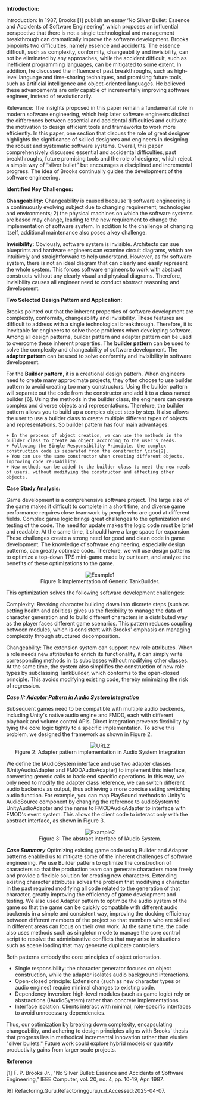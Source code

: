 
**Introduction:**

Introduction: In 1987, Brooks [1] publish an essay ‘No Silver Bullet: Essence and Accidents of Software Engineering’, which proposes an influential perspective that there is not a single technological and management breakthrough can dramatically improve the software development. Brooks pinpoints two difficulties, namely essence and accidents. The essence difficult, such as complexity, conformity, changeability and invisibility, can not be eliminated by any approaches, while the accident difficult, such as inefficient programming languages, can be mitigated to some extent. In addition, he discussed the influence of past breakthroughs, such as high-level language and time-sharing techniques, and promising future tools, such as artificial intelligence and object-oriented languages. He believed these advancements are only capable of incrementally improving software engineer, instead of revolutionarily.

Relevance: The insights proposed in this paper remain a fundamental role in modern software engineering, which help later software engineers distinct the differences between essential and accidental difficulties and cultivate the motivation to design efficient tools and frameworks to work more efficiently. In this paper, one section that discuss the role of great designer highlights the significance of skilled designers and engineers in designing the robust and systematic software systems. Overall, this paper comprehensively discussed essential and accidental difficulties, past breakthroughs, future promising tools and the role of designer, which reject a simple way of “silver bullet” but encourages a disciplined and incremental progress. The idea of Brooks continually guides the development of the software engineering.

**Identified Key Challenges:**



**Changeability:** Changeability is caused because 1) software engineering is a continuously evolving subject due to changing requirement, technologies and environments; 2) the physical machines on which the software systems are based may change, leading to the new requirement to change the implementation of software system. In addition to the challenge of changing itself, additional maintenance also poses a key challenge.

**Invisibility:** Obviously, software system is invisible. Architects can sue blueprints and hardware engineers can examine circuit diagrams, which are intuitively and straightforward to help understand. However, as for software system, there is not an ideal diagram that can clearly and easily represent the whole system. This forces software engineers to work with abstract constructs without any clearly visual and physical diagrams. Therefore, invisibility causes all engineer need to conduct abstract reasoning and development.



**Two Selected Design Pattern and Application:**


Brooks pointed out that the inherent properties of software development are complexity, conformity, changeability and invisibility. These features are difficult to address with a single technological breakthrough. Therefore, it is inevitable for engineers to solve these problems when developing software. Among all design patterns, builder pattern and adapter pattern can be used to overcome these inherent properties. The **builder pattern** can be used to solve the complexity and changeability of software development. The **adapter pattern** can be used to solve conformity and invisibility in software development.



For the **Builder pattern**, it is a creational design pattern. When engineers need to create many approximate projects, they often choose to use builder pattern to avoid creating too many constructors. Using the builder pattern will separate out the code from the constructor and add it to a class named builder [6]. Using the methods in the builder class, the engineers can create complex and diverse objects and representations. Therefore, the builder pattern allows you to build up a complex object step by step. It also allows the user to use a builder class to create multiple different types of objects and representations. So builder pattern has four main advantages:


    + In the process of object creation, we can use the methods in the builder class to create an object according to the user's needs.
    + Following the Single Responsibility Principle, the complex construction code is separated from the constructor \cite{2}.
    + You can use the same constructor when creating different objects, improving code reusability.
    + New methods can be added to the builder class to meet the new needs of users, without modifying the constructor and affecting other objects.




**Case Study Analysis:**


Game development is a comprehensive software project. The large size of the game makes it difficult to complete in a short time, and diverse game performance requires close teamwork by people who are good at different fields. Complex game logic brings great challenges to the optimization and testing of the code. The need for update makes the logic code must be brief and readable. At the same time, it should have a large space for expansion. These challenges create a strong need for good and clean code in game development. The knowledge of software engineering, especially design patterns, can greatly optimize code. Therefore, we will use design patterns to optimize a top-down TPS mini-game made by our team, and analyze the benefits of these optimizations to the game.

<div align="center">
  <img src="https://github.com/user-attachments/assets/976ee558-bdfb-46cd-8b7f-789f36b70e97" alt="Example1">
</div>

<div align="center">Figure 1: Implementation of Generic TankBuilder.</div>

This optimization solves the following software development challenges:

Complexity: Breaking character building down into discrete steps (such as setting health and abilities) gives us the flexibility to manage the data of character generation and to build different characters in a distributed way as the player faces different game scenarios. This pattern reduces coupling between modules, which is consistent with Brooks' emphasis on managing complexity through structured decomposition.

Changeability: The extension system can support new role attributes. When a role needs new attributes to enrich its functionality, it can simply write corresponding methods in its subclasses without modifying other classes. At the same time, the system also simplifies the construction of new role types by subclassing TankBuilder, which conforms to the open-closed principle. This avoids modifying existing code, thereby minimizing the risk of regression.

***Case II: Adapter Pattern in Audio System Integration***

Subsequent games need to be compatible with multiple audio backends, including Unity's native audio engine and FMOD, each with different playback and volume control APIs. Direct integration prevents flexibility by tying the core logic tightly to a specific implementation. To solve this problem, we designed the framework as shown in Figure 2.

<div align="center">
  <img src="https://github.com/user-attachments/assets/e80abb1b-7c9f-498c-aa66-22d44ed7b726" alt="URL2">
</div>

<div align="center">Figure 2: Adapter pattern implementation in Audio System Integration</div>

We define the IAudioSystem interface and use two adapter classes (UnityAudioAdapter and FMODAudioAdapter) to implement this interface, converting generic calls to back-end specific operations. In this way, we only need to modify the adapter class reference, we can switch different audio backends as output, thus achieving a more concise setting switching audio function. For example, you can map PlaySound methods to Unity's AudioSource component by changing the reference to audioSystem to UnityAudioAdapter and the name to FMODAudioAdapter to interface with FMOD's event system. This allows the client code to interact only with the abstract interface, as shown in Figure 3.

<div align="center">
  <img src="https://github.com/user-attachments/assets/337c2b0e-7239-45cd-8fdc-7964ef1a46f6" alt="Example2">
</div>

<div align="center">Figure 3: The abstract interface of IAudio System.</div>

***Case Summary***
Optimizing existing game code using Builder and Adapter patterns enabled us to mitigate some of the inherent challenges of software engineering. We use Builder pattern to optimize the construction of characters so that the production team can generate characters more freely and provide a flexible solution for creating new characters. Extending existing character attributes solves the problem that modifying a character in the past required modifying all code related to the generation of that character, greatly improving the efficiency of game development and testing. We also used Adapter pattern to optimize the audio system of the game so that the game can be quickly compatible with different audio backends in a simple and consistent way, improving the docking efficiency between different members of the project so that members who are skilled in different areas can focus on their own work. At the same time, the code also uses methods such as singleton mode to manage the core control script to resolve the administrative conflicts that may arise in situations such as scene loading that may generate duplicate controllers.

Both patterns embody the core principles of object orientation.

- Single responsibility: the character generator focuses on object construction, while the adapter isolates audio background interactions.
- Open-closed principle: Extensions (such as new character types or audio engines) require minimal changes to existing code.
- Dependency inversion: high-level modules (such as game logic) rely on abstractions (IAudioSystem) rather than concrete implementations
- Interface isolation: Clients interact with minimal, role-specific interfaces to avoid unnecessary dependencies.

Thus, our optimization by breaking down complexity, encapsulating changeability, and adhering to design principles aligns with Brooks' thesis that progress lies in methodical incremental innovation rather than elusive "silver bullets." Future work could explore hybrid models or quantify productivity gains from larger scale projects.

**Reference**

[1] F. P. Brooks Jr., "No Silver Bullet: Essence and Accidents of Software Engineering," IEEE Computer, vol. 20, no. 4, pp. 10-19, Apr. 1987.

[6] Refactoring.Guru.Refactoringguru,n.d.Accessed:2025-04-07.

